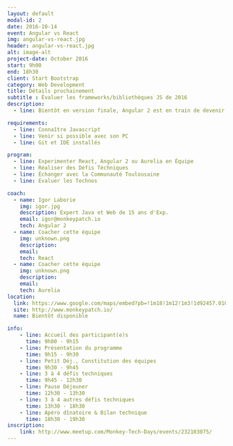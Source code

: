 ```yaml
---
layout: default
modal-id: 2
date: 2016-10-14
event: Angular vs React
img: angular-vs-react.jpg
header: angular-vs-react.jpg
alt: image-alt
project-date: October 2016
start: 9h00
end: 18h30
client: Start Bootstrap
category: Web Development
title: Détails prochainement
subtitle : Évaluer les frameworks/bibliothèques JS de 2016
description:
  - line: Bientôt en version finale, Angular 2 est en train de devenir le framework à la mode pour 2016, mais attention, il est en concurrence féroce avec la bibliothèque React qui ne cesse de s'améliorer et le petit nouveau qu'est Aurelia.

requirements:
  - line: Connaître Javascript
  - line: Venir si possible avec son PC
  - line: Git et IDE installés

program:
  - line: Experimenter React, Angular 2 ou Aurelia en Équipe
  - line: Réaliser des Défis Téchniques
  - line: Échanger avec la Communauté Toulousaine
  - line: Evaluer les Technos

coach:
  - name: Igor Laborie
    img: igor.jpg
    description: Expert Java et Web de 15 ans d'Exp.
    email: igor@monkeypatch.io
    tech: Angular 2
  - name: Coacher cette équipe
    img: unknown.png
    description:
    email:
    tech: React
  - name: Coacher cette équipe
    img: unknown.png
    description:
    email:
    tech: Aurelia
location:
  link: https://www.google.com/maps/embed?pb=!1m18!1m12!1m3!1d92457.01034624901!2d1.3628011207550794!3d43.60067857090314!2m3!1f0!2f0!3f0!3m2!1i1024!2i768!4f13.1!3m3!1m2!1s0x12aebb6fec7552ff%3A0x406f69c2f411030!2sToulouse!5e0!3m2!1sfr!2sfr!4v1466773323580
  site: http://www.monkeypatch.io/
  name: Bientôt disponible

info:
    - line: Accueil des participant(e)s
      time: 9h00 - 9h15
    - line: Présentation du programme
      time: 9h15 - 9h30
    - line: Petit Déj., Constitution des équipes
      time: 9h30 - 9h45
    - line: 3 à 4 défis techniques
      time: 9h45 - 12h30
    - line: Pause Déjeuner
      time: 12h30 - 13h30
    - line: 3 à 4 autres défis techniques
      time: 13h30 - 18h30
    - line: Apéro dînatoire & Bilan technique
      time: 18h30 - 19h30
inscription:
    link: http://www.meetup.com/Monkey-Tech-Days/events/232103075/
---
```

